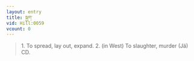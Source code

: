 ```yaml
---
layout: entry
title: སྐྱག་
vid: Hill:0059
vcount: 0
---
```

> 1\. To spread, lay out, expand\. 2\. (in West) To slaughter, murder (Jä) CD\.


